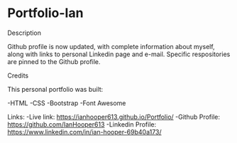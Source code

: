 # Portfolio-Ian

Description

Github profile is now updated, with complete information about myself, along with links to personal Linkedin page and e-mail.  Specific respositories are pinned to the Github profile.


Credits

This personal portfolio was built:

-HTML
-CSS
-Bootstrap
-Font Awesome


Links:
-Live link: https://ianhooper613.github.io/Portfolio/
-Github Profile: https://github.com/IanHooper613
-Linkedin Profile: https://www.linkedin.com/in/ian-hooper-69b40a173/

